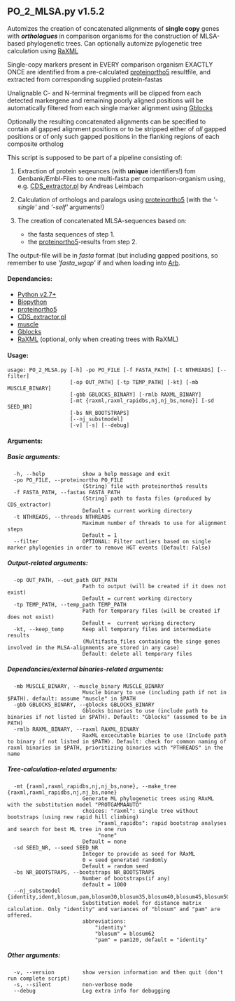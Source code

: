 ## PO_2_MLSA.py v1.5.2
Automizes the creation of concatenated alignments of __single copy__ genes with ___orthologues___ in comparison organisms for the construction of MLSA-based phylogenetic trees. Can optionally automize pylogenetic tree calculation using [RaXML][]

Single-copy markers present in EVERY comparison organism EXACTLY ONCE are identified from a pre-calculated [proteinortho5][] resultfile, and extracted from corresponding supplied protein-fastas

Unalignable C- and N-terminal fregments will be clipped from each detected markergene and remaining poorly aligned positions will be automatically filtered from each single marker alignment using [Gblocks][] 

Optionally the resulting concatenated alignments can be specified to contain all gapped alignment positions or to be stripped either of _all_ gapped positions or of only such gapped positions in the flanking regions of each composite ortholog

This script is supposed to be part of a pipeline consisting of:

1. Extraction of protein seqeunces (with __unique__ identifiers!) fom Genbank/Embl-Files to one multi-fasta per comparison-organism using, e.g. [CDS_extractor.pl][] by Andreas Leimbach

2. Calculation of orthologs and paralogs using [proteinortho5][] (with the _'-single'_ and _'-self'_ arguments!)

3. The creation of concatenated MLSA-sequences based on:
    - the fasta sequences of step 1.
    - the [proteinortho5][]-results from step 2.

The output-file will be in _fasta_ format (but including gapped positions, so remember to use _'fasta_wgap'_ if and when loading into [Arb][].

#### Dependancies:
 - [Python v2.7+][]
 - [Biopython][]
 - [proteinortho5][]
 - [CDS_extractor.pl][]
 - [muscle][]
 - [Gblocks][]
 - [RaXML][] (optional, only when creating trees with RaXML)

#### Usage:  
````
usage: PO_2_MLSA.py [-h] -po PO_FILE [-f FASTA_PATH] [-t NTHREADS] [--filter]
                    [-op OUT_PATH] [-tp TEMP_PATH] [-kt] [-mb MUSCLE_BINARY]
                    [-gbb GBLOCKS_BINARY] [-rmlb RAXML_BINARY]
                    [-mt {raxml,raxml_rapidbs,nj,nj_bs,none}] [-sd SEED_NR]
                    [-bs NR_BOOTSTRAPS]
                    [--nj_substmodel]
                    [-v] [-s] [--debug]

````

#### Arguments:

##### Basic arguments:
````
  -h, --help            show a help message and exit
  -po PO_FILE, --proteinortho PO_FILE
                        (String) file with proteinortho5 results
  -f FASTA_PATH, --fastas FASTA_PATH
                        (String) path to fasta files (produced by CDS_extractor) 
                        Default = current working directory
  -t NTHREADS, --threads NTHREADS
                        Maximum number of threads to use for alignment steps
                        Default = 1
  --filter              OPTIONAL: Filter outliers based on single marker phylogenies in order to remove HGT events (Default: False)
````

##### Output-related arguments:
````
  -op OUT_PATH, --out_path OUT_PATH
                        Path to output (will be created if it does not exist)
                        Default = current working directory
  -tp TEMP_PATH, --temp_path TEMP_PATH
                        Path for temporary files (will be created if does not exist)
                        Default =  current working directory
  -kt, --keep_temp      Keep all temporary files and intermediate results
                        (Multifasta_files containing the singe genes involved in the MLSA-alignments are stored in any case)
                        Default: delete all temporary files
````

##### Dependancies/external binaries-related arguments:
````
  -mb MUSCLE_BINARY, --muscle_binary MUSCLE_BINARY
                        Muscle binary to use (including path if not in $PATH). default: assume "muscle" in $PATH
  -gbb GBLOCKS_BINARY, --gblocks GBLOCKS_BINARY
                        Gblocks binaries to use (include path to binaries if not listed in $PATH). Default: "Gblocks" (assumed to be in PATH)
  -rmlb RAXML_BINARY, --raxml RAXML_BINARY
                        RaxML excecutable biaries to use (Include path to binary if not listed in $PATH). Default: check for common naming of raxml binaries in $PATH, prioritizing binaries with "PTHREADS" in the name
````

##### Tree-calculation-related arguments:
````
  -mt {raxml,raxml_rapidbs,nj,nj_bs,none}, --make_tree {raxml,raxml_rapidbs,nj,nj_bs,none}
                        Generate ML phylogenetic trees using RAxML with the substitution model "PROTGAMMAAUTO"
                        choices: "raxml": single tree without bootstraps (using new rapid hill climbing)
                        	 "raxml_rapidbs": rapid bootstrap analyses and search for best ML tree in one run
                        	 "none"
                        Default = none
  -sd SEED_NR, --seed SEED_NR
                        Integer to provide as seed for RAxML
                        0 = seed generated randomly
                        Default = random seed
  -bs NR_BOOTSTRAPS, --bootstraps NR_BOOTSTRAPS
                        Number of bootstraps(if any)
                        default = 1000
  --nj_substmodel {identity,ident,blosum,pam,blosum30,blosum35,blosum40,blosum45,blosum50,blosum55,blosum60,blosum62,blosum65,blosum70,blosum75,blosum80,blosum85,blosum90,blosum95,blosum100,pam30,pam60,pam90,pam120,pam180,pam250,pam300}
                        Substitution model for distance matrix calculation. Only "identity" and variances of "blosum" and "pam" are offered. 
                        abbreviations:
                        	"identity"
                        	"blosum" = blosum62
                        	"pam" = pam120, default = "identity"
````

##### Other arguments:
````
  -v, --version         show version information and then quit (don't run complete script)
  -s, --silent          non-verbose mode
  --debug               Log extra info for debugging
````

[proteinortho5]: https://www.bioinf.uni-leipzig.de/Software/proteinortho/
[CDS_extractor.pl]: https://github.com/aleimba/bac-genomics-scripts.git
[muscle]: http://www.drive5.com/muscle/
[clustalw]: http://www.clustal.org/clustal2/
[clustalw2]: http://www.clustal.org/clustal2/
[clustalo]: http://www.clustal.org/omega/
[gblocks]: http://molevol.cmima.csic.es/castresana/Gblocks.html
[raxml]: http://sco.h-its.org/exelixis/web/software/raxml/index.html
[arb]: http://www.arb-home.de/
[biopython]: https://biopython.org/
[Python v2.7+]: https://www.python.org/
